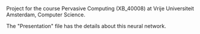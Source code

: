 Project for the course Pervasive Computing (XB_40008) at Vrije Universiteit Amsterdam, Computer Science.

The "Presentation" file has the details about this neural network.
